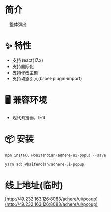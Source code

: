 # 简介
&ensp;&ensp;整体弹出

# ✨ 特性
- 支持 react(17.x)
- 支持国际化
- 支持修改主题
- 支持动态引入(babel-plugin-import)

# 🖥 兼容环境
- 现代浏览器，IE11

# 📦 安装
```javascript
npm install @baifendian/adhere-ui-popup --save
``` 

```javascript
yarn add @baifendian/adhere-ui-popup
```

# 线上地址(临时)
[http://49.232.163.126:8083/adhere/ui/popup](http://49.232.163.126:8083/adhere/ui/popup)
